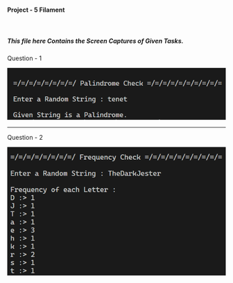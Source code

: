 <h4>Project - 5 Filament</h4> <br>
<h5>This file here Contains the Screen Captures of Given Tasks.</h5>


<p>Question - 1</p>
<img src="Screenshots\Q1.png">

<hr>

<p>Question - 2</p>
<img src="Screenshots\Q2.png">
